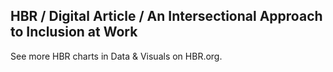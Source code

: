 ## HBR / Digital Article / An Intersectional Approach to Inclusion at Work

See more HBR charts in Data & Visuals on HBR.org.